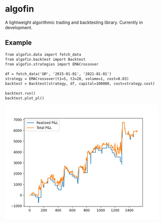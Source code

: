 # algofin
A lightweight algorithmic trading and backtesting library. Currently in development.

## Example

```
from algofin.data import fetch_data
from algofin.backtest import Backtest
from algofin.strategies import EMACrossover

df = fetch_data('GM', '2015-01-01', '2021-01-01')
strategy = EMACrossover(t1=5, t2=20, volume=1, cost=0.03)
backtest = Backtest(strategy, df, capital=100000, cost=strategy.cost)

backtest.run()
backtest.plot_pl()
```
<img src="/images/crossover_pl.png" alt="EMACrossover P&L" width="600"/>
